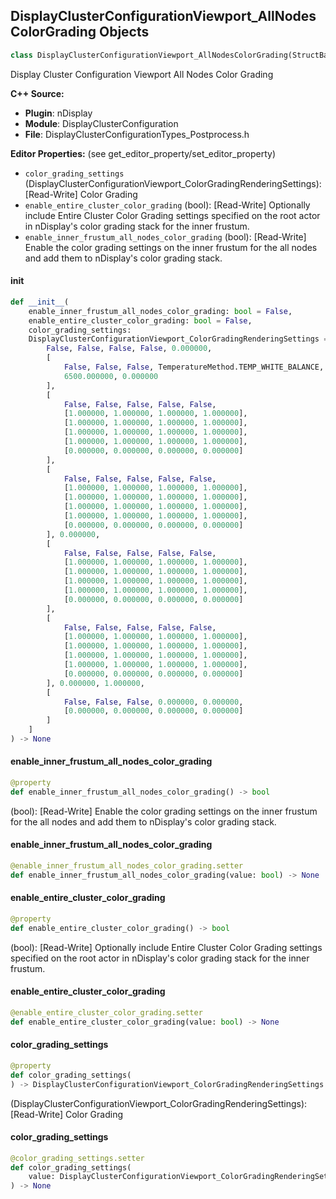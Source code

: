 ## DisplayClusterConfigurationViewport_AllNodesColorGrading Objects

```python
class DisplayClusterConfigurationViewport_AllNodesColorGrading(StructBase)
```

Display Cluster Configuration Viewport All Nodes Color Grading

**C++ Source:**

- **Plugin**: nDisplay
- **Module**: DisplayClusterConfiguration
- **File**: DisplayClusterConfigurationTypes_Postprocess.h

**Editor Properties:** (see get_editor_property/set_editor_property)

- ``color_grading_settings`` (DisplayClusterConfigurationViewport_ColorGradingRenderingSettings):  [Read-Write] Color Grading
- ``enable_entire_cluster_color_grading`` (bool):  [Read-Write] Optionally include Entire Cluster Color Grading settings specified on the root actor in nDisplay's color grading stack for the inner frustum.
- ``enable_inner_frustum_all_nodes_color_grading`` (bool):  [Read-Write] Enable the color grading settings on the inner frustum for the all nodes and add them to nDisplay's color grading stack.

<a id="unreal.DisplayClusterConfigurationViewport_AllNodesColorGrading.__init__"></a>

#### __init__

```python
def __init__(
    enable_inner_frustum_all_nodes_color_grading: bool = False,
    enable_entire_cluster_color_grading: bool = False,
    color_grading_settings:
    DisplayClusterConfigurationViewport_ColorGradingRenderingSettings = [
        False, False, False, False, 0.000000,
        [
            False, False, False, TemperatureMethod.TEMP_WHITE_BALANCE,
            6500.000000, 0.000000
        ],
        [
            False, False, False, False, False,
            [1.000000, 1.000000, 1.000000, 1.000000],
            [1.000000, 1.000000, 1.000000, 1.000000],
            [1.000000, 1.000000, 1.000000, 1.000000],
            [1.000000, 1.000000, 1.000000, 1.000000],
            [0.000000, 0.000000, 0.000000, 0.000000]
        ],
        [
            False, False, False, False, False,
            [1.000000, 1.000000, 1.000000, 1.000000],
            [1.000000, 1.000000, 1.000000, 1.000000],
            [1.000000, 1.000000, 1.000000, 1.000000],
            [1.000000, 1.000000, 1.000000, 1.000000],
            [0.000000, 0.000000, 0.000000, 0.000000]
        ], 0.000000,
        [
            False, False, False, False, False,
            [1.000000, 1.000000, 1.000000, 1.000000],
            [1.000000, 1.000000, 1.000000, 1.000000],
            [1.000000, 1.000000, 1.000000, 1.000000],
            [1.000000, 1.000000, 1.000000, 1.000000],
            [0.000000, 0.000000, 0.000000, 0.000000]
        ],
        [
            False, False, False, False, False,
            [1.000000, 1.000000, 1.000000, 1.000000],
            [1.000000, 1.000000, 1.000000, 1.000000],
            [1.000000, 1.000000, 1.000000, 1.000000],
            [1.000000, 1.000000, 1.000000, 1.000000],
            [0.000000, 0.000000, 0.000000, 0.000000]
        ], 0.000000, 1.000000,
        [
            False, False, False, 0.000000, 0.000000,
            [0.000000, 0.000000, 0.000000, 0.000000]
        ]
    ]
) -> None
```

<a id="unreal.DisplayClusterConfigurationViewport_AllNodesColorGrading.enable_inner_frustum_all_nodes_color_grading"></a>

#### enable_inner_frustum_all_nodes_color_grading

```python
@property
def enable_inner_frustum_all_nodes_color_grading() -> bool
```

(bool):  [Read-Write] Enable the color grading settings on the inner frustum for the all nodes and add them to nDisplay's color grading stack.

<a id="unreal.DisplayClusterConfigurationViewport_AllNodesColorGrading.enable_inner_frustum_all_nodes_color_grading"></a>

#### enable_inner_frustum_all_nodes_color_grading

```python
@enable_inner_frustum_all_nodes_color_grading.setter
def enable_inner_frustum_all_nodes_color_grading(value: bool) -> None
```

<a id="unreal.DisplayClusterConfigurationViewport_AllNodesColorGrading.enable_entire_cluster_color_grading"></a>

#### enable_entire_cluster_color_grading

```python
@property
def enable_entire_cluster_color_grading() -> bool
```

(bool):  [Read-Write] Optionally include Entire Cluster Color Grading settings specified on the root actor in nDisplay's color grading stack for the inner frustum.

<a id="unreal.DisplayClusterConfigurationViewport_AllNodesColorGrading.enable_entire_cluster_color_grading"></a>

#### enable_entire_cluster_color_grading

```python
@enable_entire_cluster_color_grading.setter
def enable_entire_cluster_color_grading(value: bool) -> None
```

<a id="unreal.DisplayClusterConfigurationViewport_AllNodesColorGrading.color_grading_settings"></a>

#### color_grading_settings

```python
@property
def color_grading_settings(
) -> DisplayClusterConfigurationViewport_ColorGradingRenderingSettings
```

(DisplayClusterConfigurationViewport_ColorGradingRenderingSettings):  [Read-Write] Color Grading

<a id="unreal.DisplayClusterConfigurationViewport_AllNodesColorGrading.color_grading_settings"></a>

#### color_grading_settings

```python
@color_grading_settings.setter
def color_grading_settings(
    value: DisplayClusterConfigurationViewport_ColorGradingRenderingSettings
) -> None
```

<a id="unreal.DisplayClusterConfigurationICVFX_StageSettings"></a>